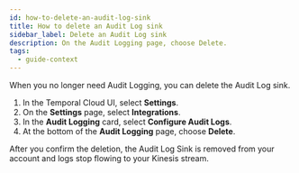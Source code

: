 ```yaml
---
id: how-to-delete-an-audit-log-sink
title: How to delete an Audit Log sink
sidebar_label: Delete an Audit Log sink
description: On the Audit Logging page, choose Delete.
tags:
  - guide-context
---
```


When you no longer need Audit Logging, you can delete the Audit Log sink.

1. In the Temporal Cloud UI, select **Settings**.
1. On the **Settings** page, select **Integrations**.
1. In the **Audit Logging** card, select **Configure Audit Logs**.
1. At the bottom of the **Audit Logging** page, choose **Delete**.

After you confirm the deletion, the Audit Log Sink is removed from your account and logs stop flowing to your Kinesis stream.
